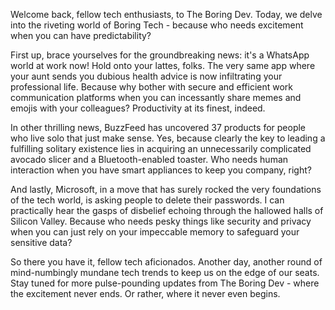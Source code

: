 Welcome back, fellow tech enthusiasts, to The Boring Dev. Today, we delve into the riveting world of Boring Tech - because who needs excitement when you can have predictability?

First up, brace yourselves for the groundbreaking news: it's a WhatsApp world at work now! Hold onto your lattes, folks. The very same app where your aunt sends you dubious health advice is now infiltrating your professional life. Because why bother with secure and efficient work communication platforms when you can incessantly share memes and emojis with your colleagues? Productivity at its finest, indeed.

In other thrilling news, BuzzFeed has uncovered 37 products for people who live solo that just make sense. Yes, because clearly the key to leading a fulfilling solitary existence lies in acquiring an unnecessarily complicated avocado slicer and a Bluetooth-enabled toaster. Who needs human interaction when you have smart appliances to keep you company, right?

And lastly, Microsoft, in a move that has surely rocked the very foundations of the tech world, is asking people to delete their passwords. I can practically hear the gasps of disbelief echoing through the hallowed halls of Silicon Valley. Because who needs pesky things like security and privacy when you can just rely on your impeccable memory to safeguard your sensitive data?

So there you have it, fellow tech aficionados. Another day, another round of mind-numbingly mundane tech trends to keep us on the edge of our seats. Stay tuned for more pulse-pounding updates from The Boring Dev - where the excitement never ends. Or rather, where it never even begins.